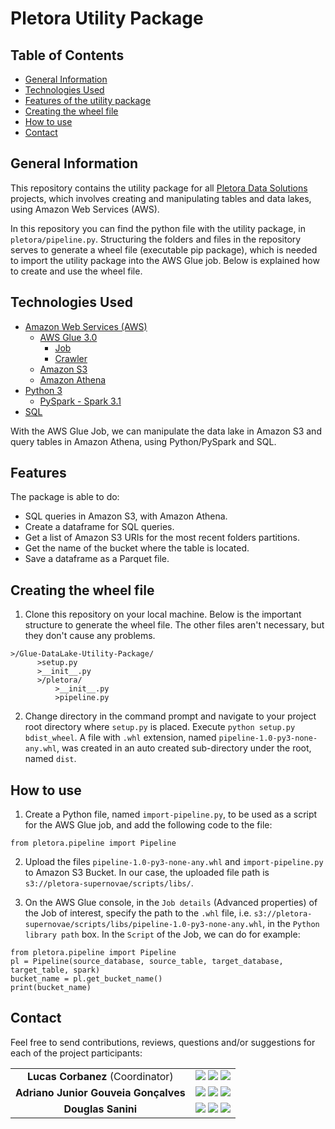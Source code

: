 # Pletora Utility Package

## Table of Contents

* [General Information](#general-information)
* [Technologies Used](#technologies-used)
* [Features of the utility package](#features)
* [Creating the wheel file](#creating-the-wheel-file)
* [How to use](#how-to-use)
* [Contact](#contact)

## General Information

This repository contains the utility package for all [Pletora Data Solutions](https://github.com/Pletora-Data-Solutions) projects, which involves creating and manipulating tables and data lakes, using Amazon Web Services (AWS). 

In this repository you can find the python file with the utility package, in `pletora/pipeline.py`. Structuring the folders and files in the repository serves to generate a wheel file (executable pip package), which is needed to import the utility package into the AWS Glue job. Below is explained how to create and use the wheel file.

## Technologies Used

* [Amazon Web Services (AWS)](https://aws.amazon.com/)
  * [AWS Glue 3.0](https://aws.amazon.com/glue/?nc1=h_ls)
    * [Job](https://docs.aws.amazon.com/glue/latest/dg/add-job.html)
    * [Crawler](https://docs.aws.amazon.com/glue/latest/dg/add-crawler.html)
  * [Amazon S3](https://aws.amazon.com/pt/s3/)
  * [Amazon Athena](https://aws.amazon.com/athena/?nc1=h_ls)
* [Python 3](https://www.python.org/)
    * [PySpark - Spark 3.1](https://spark.apache.org/docs/latest/api/python/)
* [SQL](https://pt.wikipedia.org/wiki/SQL)

With the AWS Glue Job, we can manipulate the data lake in Amazon S3 and query tables in Amazon Athena, using Python/PySpark and SQL.

## Features

The package is able to do:

* SQL queries in Amazon S3, with Amazon Athena.
* Create a dataframe for SQL queries.
* Get a list of Amazon S3 URIs for the most recent folders partitions.
* Get the name of the bucket where the table is located.
* Save a dataframe as a Parquet file.

## Creating the wheel file

1. Clone this repository on your local machine. Below is the important structure to generate the wheel file. The other files aren't necessary, but they don't cause any problems.
~~~
>/Glue-DataLake-Utility-Package/
      >setup.py 
      >__init__.py  
      >/pletora/ 
          >__init__.py 
          >pipeline.py
~~~


2. Change directory in the command prompt and navigate to your project root directory where `setup.py` is placed. Execute `python setup.py bdist_wheel`. A file with `.whl` extension, named `pipeline-1.0-py3-none-any.whl`, was created in an auto created sub-directory under the root, named `dist`.

## How to use

1. Create a Python file, named `import-pipeline.py`, to be used as a script for the AWS Glue job, and add the following code to the file:
~~~
from pletora.pipeline import Pipeline
~~~

2. Upload the files `pipeline-1.0-py3-none-any.whl` and `import-pipeline.py` to Amazon S3 Bucket. In our case, the uploaded file path is `s3://pletora-supernovae/scripts/libs/`.

3. On the AWS Glue console, in the `Job details` (Advanced properties) of the Job of interest, specify the path to the `.whl` file, i.e. `s3://pletora-supernovae/scripts/libs/pipeline-1.0-py3-none-any.whl`, in the `Python library path` box. In the `Script` of the Job, we can do for example:
~~~
from pletora.pipeline import Pipeline
pl = Pipeline(source_database, source_table, target_database, target_table, spark)
bucket_name = pl.get_bucket_name()
print(bucket_name)
~~~


## Contact

Feel free to send contributions, reviews, questions and/or suggestions for each of the project participants:

<div  align="center"> 
<table>
  <tr>
    <td align="center"> <b> Lucas Corbanez </b> (Coordinator)</td>
    <td>
      <a href="https://github.com/Corbanez97" target="_blank"><img src="https://img.shields.io/badge/GitHub-100000?style=for-the-badge&logo=github&logoColor=white" target="_blank"></a> 
      <a href="https://www.linkedin.com/in/lucas-corbanez/" target="_blank"><img src="https://img.shields.io/badge/-LinkedIn-%230077B5?style=for-the-badge&logo=linkedin&logoColor=white" target="_blank"></a> 
      <a href = "mailto:lucascorbanez@gmail.com"><img src="https://img.shields.io/badge/Gmail-D14836?style=for-the-badge&logo=gmail&logoColor=white" target="_blank"></a>
      </td>
  </tr>
  <tr>
    <td align="center"> <b> Adriano Junior Gouveia Gonçalves </b> </td>
    <td>
      <a href="https://github.com/DrAdriano" target="_blank"><img src="https://img.shields.io/badge/GitHub-100000?style=for-the-badge&logo=github&logoColor=white" target="_blank"></a> 
      <a href="https://www.linkedin.com/in/sradriano/" target="_blank"><img src="https://img.shields.io/badge/-LinkedIn-%230077B5?style=for-the-badge&logo=linkedin&logoColor=white" target="_blank"></a> 
      <a href = "mailto:sradriano@uel.br"><img src="https://img.shields.io/badge/Gmail-D14836?style=for-the-badge&logo=gmail&logoColor=white" target="_blank"></a>
    </td>
  </tr>
  <tr>
    <td align="center"> <b> Douglas Sanini </b> </td>
    <td>
      <a href="https://github.com/douglas-sanini" target="_blank"><img src="https://img.shields.io/badge/GitHub-100000?style=for-the-badge&logo=github&logoColor=white" target="_blank"></a> 
      <a href="https://www.linkedin.com/in/douglas-sanini/" target="_blank"><img src="https://img.shields.io/badge/-LinkedIn-%230077B5?style=for-the-badge&logo=linkedin&logoColor=white" target="_blank"></a> 
      <a href = "mailto:sanini.douglas@gmail.com"><img src="https://img.shields.io/badge/Gmail-D14836?style=for-the-badge&logo=gmail&logoColor=white" target="_blank"></a>
    </td>
  </tr>
</table>
</div>